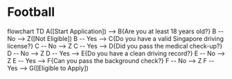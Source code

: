 # Football
flowchart TD
    A([Start Application]) --> B{Are you at least 18 years old?}
    B -- No --> Z([Not Eligible])
    B -- Yes --> C{Do you have a valid Singapore driving license?}
    C -- No --> Z
    C -- Yes --> D{Did you pass the medical check-up?}
    D -- No --> Z
    D -- Yes --> E{Do you have a clean driving record?}
    E -- No --> Z
    E -- Yes --> F{Can you pass the background check?}
    F -- No --> Z
    F -- Yes --> G([Eligible to Apply])
